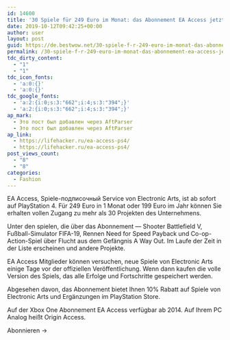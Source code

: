 ```yaml
---
id: 14600
title: '30 Spiele für 249 Euro im Monat: das Abonnement EA Access jetzt auch auf PlayStation 4'
date: 2019-10-12T09:42:25+00:00
author: user
layout: post
guid: https://de.bestwow.net/30-spiele-f-r-249-euro-im-monat-das-abonnement-ea-access-jetzt-auch-auf-playstation-4/
permalink: /30-spiele-f-r-249-euro-im-monat-das-abonnement-ea-access-jetzt-auch-auf-playstation-4/
tdc_dirty_content:
  - "1"
  - "1"
tdc_icon_fonts:
  - 'a:0:{}'
  - 'a:0:{}'
tdc_google_fonts:
  - 'a:2:{i:0;s:3:"662";i:4;s:3:"394";}'
  - 'a:2:{i:0;s:3:"662";i:4;s:3:"394";}'
ap_mark:
  - Это пост был добавлен через AftParser
  - Это пост был добавлен через AftParser
ap_link:
  - https://lifehacker.ru/ea-access-ps4/
  - https://lifehacker.ru/ea-access-ps4/
post_views_count:
  - "8"
  - "8"
categories:
  - Fashion
---
```

EA Access, Spiele-подписочный Service von Electronic Arts, ist ab sofort auf PlayStation 4. Für 249 Euro in 1 Monat oder 199 Euro im Jahr können Sie erhalten vollen Zugang zu mehr als 30 Projekten des Unternehmens.

Unter den spielen, die über das Abonnement — Shooter Battlefield V, Fußball-Simulator FIFA-19, Rennen Need for Speed Payback und Co-op-Action-Spiel über Flucht aus dem Gefängnis A Way Out. Im Laufe der Zeit in der Liste erscheinen und andere Projekte.

EA Access Mitglieder können versuchen, neue Spiele von Electronic Arts einige Tage vor der offiziellen Veröffentlichung. Wenn dann kaufen die volle Version des Spiels, das alle Erfolge und Fortschritte gespeichert werden.

Abgesehen davon, das Abonnement bietet Ihnen 10% Rabatt auf Spiele von Electronic Arts und Ergänzungen im PlayStation Store.

Auf der Xbox One Abonnement EA Access verfügbar ab 2014. Auf Ihrem PC Analog heißt Origin Access.

Abonnieren →